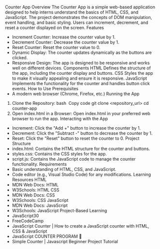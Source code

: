 Counter App
Overview
The Counter App is a simple web-based application designed to help interns understand the basics of HTML, CSS, and JavaScript. The project demonstrates the concepts of DOM manipulation, event handling, and basic styling. Users can increment, decrement, and reset a counter displayed on the screen.
Features
* Increment Counter: Increase the counter value by 1.
* Decrement Counter: Decrease the counter value by 1.
* Reset Counter: Reset the counter value to 0.
* Dynamic Display: The counter updates dynamically as the buttons are clicked.
* Responsive Design: The app is designed to be responsive and works well on different devices.
Components
HTML
Defines the structure of the app, including the counter display and buttons.
CSS
Styles the app to make it visually appealing and ensure it is responsive.
JavaScript
Implements the functionality for the counter and handles button click events.
How to Use
Prerequisites
* A modern web browser (Chrome, Firefox, etc.)
Running the App
1. Clone the Repository: bash  Copy code git clone <repository_url>
   cd counter-app
     
2. Open index.html in a Browser:
 Open index.html in your preferred web browser to run the app.
Interacting with the App
* Increment: Click the "Add +" button to increase the counter by 1.
* Decrement: Click the "Subtract -" button to decrease the counter by 1.
* Reset: Click the "Reset" button to reset the counter to 0.
Project Structure
* index.html: Contains the HTML structure for the counter and buttons.
* styles.css: Contains the CSS styles for the app.
* script.js: Contains the JavaScript code to manage the counter functionality.
Requirements
* Basic understanding of HTML, CSS, and JavaScript.
* Code editor (e.g., Visual Studio Code) for any modifications.
Learning Resources
HTML
* MDN Web Docs: HTML
* W3Schools: HTML
CSS
* MDN Web Docs: CSS
* W3Schools: CSS
JavaScript
* MDN Web Docs: JavaScript
* W3Schools: JavaScript
Project-Based Learning
* JavaScript30
* FreeCodeCamp
* JavaScript Counter | How to create a JavaScript counter with HTML, CSS & JavaScript
* JavaScript COUNTER PROGRAM 🔢
* Simple Counter | Javascript Beginner Project Tutorial
